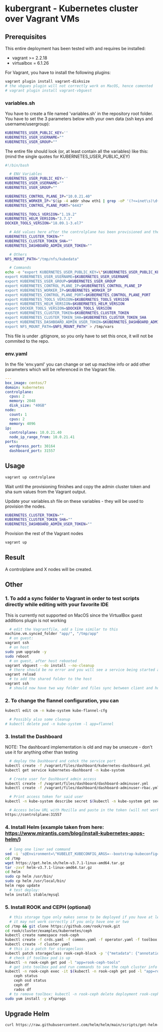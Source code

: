 # kubergrant - Kubernetes cluster over Vagrant VMs

## Prerequisites

This entire deployment has been tested with and requires be installed: 

- vagrant >= 2.2.18
- virtualbox = 6.1.26

For Vagrant, you have to install the following plugins:

```bash
vagrant plugin install vagrant-disksize
# the vbgues plugin will not correctly work on MacOS, hence comented
# vagrant plugin install vagrant-vbguest
```

### variables.sh

You have to create a file named 'variables.sh' in the repository root folder.
You have to set the 3 parameters below with your own data (ssh keys and username/usergroup):

```bash
KUBERNETES_USER_PUBLIC_KEY=''
KUBERNETES_USER_USERNAME=""
KUBERNETES_USER_GROUP=""
```

The entire file should look (or, at least contain all the variables) like this:
(mind the single quotes for KUBERNETES_USER_PUBLIC_KEY)

```bash
#!/bin/bash

  # ENV Variables
KUBERNETES_USER_PUBLIC_KEY=''
KUBERNETES_USER_USERNAME=""
KUBERNETES_USER_GROUP=""

KUBERNETES_CONTROL_PLANE_IP="10.0.21.40"
KUBERNETES_WORKER_IP="$(ip -4 addr show eth1 | grep -oP '(?<=inet\s)\d+(\.\d+){3}')"
KUBERNETES_CONTROL_PLANE_PORT="6443"

KUBERNETES_TOOLS_VERSION="1.19.2"
KUBERNETES_HELM_VERSION="3.7.1"
DOCKER_TOOLS_VERSION="18.09.1-3.el7"

  # Add values here after the controlplane has been provisioned and the values are available
KUBERNETES_CLUSTER_TOKEN=""
KUBERNETES_CLUSTER_TOKEN_SHA=""
KUBERNETES_DASHBOARD_ADMIN_USER_TOKEN=""

  # Others
NFS_MOUNT_PATH="/tmp/nfs/kubedata"

  # Commands
echo -e "export KUBERNETES_USER_PUBLIC_KEY=\"$KUBERNETES_USER_PUBLIC_KEY\"
export KUBERNETES_USER_USERNAME=$KUBERNETES_USER_USERNAME
export KUBERNETES_USER_GROUP=$KUBERNETES_USER_GROUP
export KUBERNETES_CONTROL_PLANE_IP=$KUBERNETES_CONTROL_PLANE_IP
export KUBERNETES_WORKER_IP=$KUBERNETES_WORKER_IP
export KUBERNETES_CONTROL_PLANE_PORT=$KUBERNETES_CONTROL_PLANE_PORT
export KUBERNETES_TOOLS_VERSION=$KUBERNETES_TOOLS_VERSION
export KUBERNETES_HELM_VERSION=$KUBERNETES_HELM_VERSION
export DOCKER_TOOLS_VERSION=$DOCKER_TOOLS_VERSION
export KUBERNETES_CLUSTER_TOKEN=$KUBERNETES_CLUSTER_TOKEN
export KUBERNETES_CLUSTER_TOKEN_SHA=$KUBERNETES_CLUSTER_TOKEN_SHA
export KUBERNETES_DASHBOARD_ADMIN_USER_TOKEN=$KUBERNETES_DASHBOARD_ADMIN_USER_TOKEN
export NFS_MOUNT_PATH=$NFS_MOUNT_PATH" > /tmp/vars
```

This file is under .gitignore, so you only have to set this once, it will not be commited to the repo.

### env.yaml

In the file 'env.yaml' you can change or set up machine info or add other parameters which will be referenced in the Vagrant file.

```yaml
---
box_image: centos/7
domain: kubernetes
controlplane:
  cpus: 2
  memory: 2048
  disk_size: "40GB"
node:
  count: 1
  cpus: 2
  memory: 4096
ip:
  controlplane: 10.0.21.40
  node_ip_range_from: 10.0.21.41
ports:
  wordpress_port: 30164
  dashboard_port: 31557
```

## Usage

```bash
vagrant up controlplane
```

Wait until the provisioning finishes and copy the admin cluster token and sha sum values from the Vagrant output.

Update your variables.sh file on these variables - they will be used to provision the nodes.

```bash
KUBERNETES_CLUSTER_TOKEN=""
KUBERNETES_CLUSTER_TOKEN_SHA=""
KUBERNETES_DASHBOARD_ADMIN_USER_TOKEN=""
```

Provision the rest of the Vagrant nodes

```bash
vagrant up
```

## Result

A controlplane and X nodes will be created.

## Other

### 1. To add a sync folder to Vagrant in order to test scripts directly while editing with your favorite IDE

This is currently not supported on MacOS since the VirtualBox guest additions plugin is not working

```bash
  # edit the Vagrantfile, add a line similar to this
machine.vm.synced_folder "app/", "/tmp/app"
  # on guest:
vagrant ssh
  # on host
sudo yum upgrade -y
sudo reboot
  # on guest, after host rebooted
vagrant vbguest --do install --no-cleanup
  # there should be no error and you will see a service being started at the end
vagrant reload
  # to add the shared folder to the host
vagrant ssh
  # should now have two way folder and files sync between client and host
```

### 2. To change the flannel configuration, you can

```bash
kubectl edit cm -n kube-system kube-flannel-cfg

  # Possibly also some cleanup
# kubectl delete pod -n kube-system -l app=flannel
```

### 3. Install the Dashboard

NOTE: The dashboard implementation is old and may be unsecure - don't use it for anything other than testing

```bash
  # deploy the Dashboard and cehck the service port
kubectl create -f /vagrant/files/dashboard/kubernetes-dashboard.yml
kubectl get service kubernetes-dashboard -n kube-system

  # Create user for Dashboard admin access
kubectl create -f /vagrant/files/dashboard/dashboard-adminuser.yml
kubectl create -f /vagrant/files/dashboard/dashboard-adminuser-rbac.yml

  # Print access token for said user
kubectl -n kube-system describe secret $(kubectl -n kube-system get secret | grep admin-user | awk '{print $1}')

  # Access below URL with Mozilla and paste in the token (will not work with Chrome) due to SSL
https://controlplane:31557
```

### 4. Install Helm (example taken from here: <https://www.mirantis.com/blog/install-kubernetes-apps-helm/>)

```bash
  # long one liner sed command
sed -i 's@Environment=\"KUBELET_KUBECONFIG_ARGS=--bootstrap-kubeconfig=/etc/kubernetes/bootstrap-kubelet.conf --kubeconfig=/etc/kubernetes/kubelet.conf\"@'"Environment=\"KUBELET_KUBECONFIG_ARGS=--bootstrap-kubeconfig=/etc/kubernetes/bootstrap-kubelet.conf --kubeconfig=/etc/kubernetes/kubelet.conf --cgroup-driver=systemd --node-ip=$KUBERNETES_WORKER_IP\""'@g' /usr/lib/systemd/system/kubelet.service.d/10-kubeadm.conf
cd /tmp
wget https://get.helm.sh/helm-v3.7.1-linux-amd64.tar.gz
tar -zxvf helm-v3.7.1-linux-amd64.tar.gz
cd helm
sudo cp helm /usr/bin/
sudo cp helm /usr/local/bin/
helm repo update
  # test deploy:
helm install stable/mysql
```

### 5. Install ROOK and CEPH (optional)

```bash
  # this storage type only makes sense to be deployed if you have at least 3 worker nodes configured in the cluster
  # it may not work correctly if you only have one or two
cd /tmp && git clone https://github.com/rook/rook.git
cd rook/cluster/examples/kubernetes/ceph
kubectl create namespace rook-ceph
kubectl create -f crds.yaml -f common.yaml -f operator.yaml -f toolbox.yaml
kubectl create -f cluster.yaml
  # this is a patch for storageclass
kubectl patch storageclass rook-ceph-block -p '{"metadata": {"annotations":{"storageclass.kubernetes.io/is-default-class":"true"}}}'
  # check if toolbox pod is up
kubectl -n rook-ceph get pod -l "app=rook-ceph-tools"
  # get into toolbox pod and run commands to see the ceph cluster info
kubectl -n rook-ceph exec -it $(kubectl -n rook-ceph get pod -l "app=rook-ceph-tools" -o jsonpath='{.items[0].metadata.name}') bash
    ceph status
    ceph osd status
    ceph df
    rados df
  # to remove toolbox: kubectl -n rook-ceph delete deployment rook-ceph-tools
sudo yum install -y xfsprogs
```

## Upgrade Helm

```bash
curl https://raw.githubusercontent.com/helm/helm/main/scripts/get-helm-3 | bash
```
